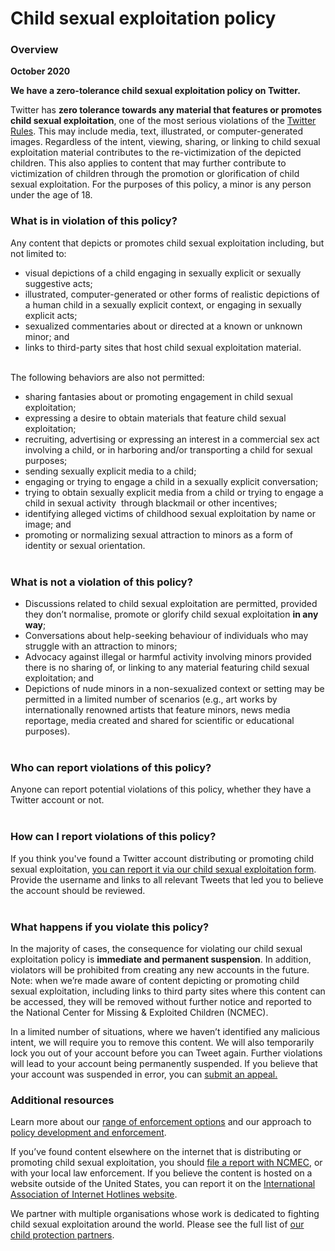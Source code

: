 Child sexual exploitation policy
================================

### Overview 

**October 2020**

**We have a zero-tolerance child sexual exploitation policy on Twitter.**

Twitter has **zero tolerance towards any material that features or promotes child sexual exploitation**, one of the most serious violations of the [Twitter Rules](https://help.twitter.com/rules-and-policies/twitter-rules). This may include media, text, illustrated, or computer-generated images. Regardless of the intent, viewing, sharing, or linking to child sexual exploitation material contributes to the re-victimization of the depicted children. This also applies to content that may further contribute to victimization of children through the promotion or glorification of child sexual exploitation. For the purposes of this policy, a minor is any person under the age of 18.   
  

### What is in violation of this policy? 

Any content that depicts or promotes child sexual exploitation including, but not limited to: 

*   visual depictions of a child engaging in sexually explicit or sexually suggestive acts;
*   illustrated, computer-generated or other forms of realistic depictions of a human child in a sexually explicit context, or engaging in sexually explicit acts; 
*   sexualized commentaries about or directed at a known or unknown minor; and
*   links to third-party sites that host child sexual exploitation material.  
     

The following behaviors are also not permitted:   

*   sharing fantasies about or promoting engagement in child sexual exploitation;
*   expressing a desire to obtain materials that feature child sexual exploitation;
*   recruiting, advertising or expressing an interest in a commercial sex act involving a child, or in harboring and/or transporting a child for sexual purposes;
*   sending sexually explicit media to a child;
*   engaging or trying to engage a child in a sexually explicit conversation;
*   trying to obtain sexually explicit media from a child or trying to engage a child in sexual activity  through blackmail or other incentives;
*   identifying alleged victims of childhood sexual exploitation by name or image; and
*   promoting or normalizing sexual attraction to minors as a form of identity or sexual orientation.   
     

### What is not a violation of this policy? 

*   Discussions related to child sexual exploitation are permitted, provided they don’t normalise, promote or glorify child sexual exploitation **in any way**;
*   Conversations about help-seeking behaviour of individuals who may struggle with an attraction to minors;
*   Advocacy against illegal or harmful activity involving minors provided there is no sharing of, or linking to any material featuring child sexual exploitation; and
*   Depictions of nude minors in a non-sexualized context or setting may be permitted in a limited number of scenarios (e.g., art works by internationally renowned artists that feature minors, news media reportage, media created and shared for scientific or educational purposes).  
     

### Who can report violations of this policy? 

Anyone can report potential violations of this policy, whether they have a Twitter account or not.   
 

### How can I report violations of this policy? 

If you think you've found a Twitter account distributing or promoting child sexual exploitation, [you can report it via our child sexual exploitation form](https://help.twitter.com/forms/cse). Provide the username and links to all relevant Tweets that led you to believe the account should be reviewed.   
 

### What happens if you violate this policy? 

In the majority of cases, the consequence for violating our child sexual exploitation policy is **immediate and permanent suspension**. In addition, violators will be prohibited from creating any new accounts in the future. Note: when we’re made aware of content depicting or promoting child sexual exploitation, including links to third party sites where this content can be accessed, they will be removed without further notice and reported to the National Center for Missing & Exploited Children (NCMEC).

In a limited number of situations, where we haven’t identified any malicious intent, we will require you to remove this content. We will also temporarily lock you out of your account before you can Tweet again. Further violations will lead to your account being permanently suspended. If you believe that your account was suspended in error, you can [submit an appeal.](https://help.twitter.com/forms/general?subtopic=suspended)  
  

### Additional resources 

Learn more about our [range of enforcement options](https://help.twitter.com/rules-and-policies/enforcement-options) and our approach to [policy development and enforcement](https://help.twitter.com/rules-and-policies/enforcement-philosophy).

If you’ve found content elsewhere on the internet that is distributing or promoting child sexual exploitation, you should [file a report with NCMEC](http://www.missingkids.org/gethelpnow/cybertipline), or with your local law enforcement. If you believe the content is hosted on a website outside of the United States, you can report it on the [International Association of Internet Hotlines website](https://www.inhope.org/EN#hotlineReferral).

We partner with multiple organisations whose work is dedicated to fighting child sexual exploitation around the world. Please see the full list of [our child protection partners](https://about.twitter.com/safety/safety-partners.html#child-protection-partners).
